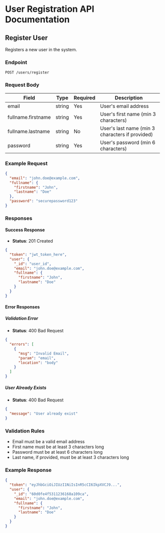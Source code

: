 # User Registration API Documentation

## Register User
Registers a new user in the system.

### Endpoint
```
POST /users/register
```

### Request Body
| Field | Type | Required | Description |
|-------|------|----------|-------------|
| email | string | Yes | User's email address |
| fullname.firstname | string | Yes | User's first name (min 3 characters) |
| fullname.lastname | string | No | User's last name (min 3 characters if provided) |
| password | string | Yes | User's password (min 6 characters) |

### Example Request
```json
{
  "email": "john.doe@example.com",
  "fullname": {
    "firstname": "John",
    "lastname": "Doe"
  },
  "password": "securepassword123"
}
```

### Responses

#### Success Response
- **Status**: 201 Created
```json
{
  "token": "jwt_token_here",
  "user": {
    "_id": "user_id",
    "email": "john.doe@example.com",
    "fullname": {
      "firstname": "John",
      "lastname": "Doe"
    }
  }
}
```

#### Error Responses

##### Validation Error
- **Status**: 400 Bad Request
```json
{
  "errors": [
    {
      "msg": "Invalid Email",
      "param": "email",
      "location": "body"
    }
  ]
}
```

##### User Already Exists
- **Status**: 400 Bad Request
```json
{
  "message": "User already exist"
}
```

### Validation Rules
- Email must be a valid email address
- First name must be at least 3 characters long
- Password must be at least 6 characters long
- Last name, if provided, must be at least 3 characters long

### Example Response
```json
{
  "token": "eyJhbGciOiJIUzI1NiIsInR5cCI6IkpXVCJ9...",
  "user": {
    "_id": "60d0fe4f5311236168a109ca",
    "email": "john.doe@example.com",
    "fullname": {
      "firstname": "John",
      "lastname": "Doe"
    }
  }
}
```

